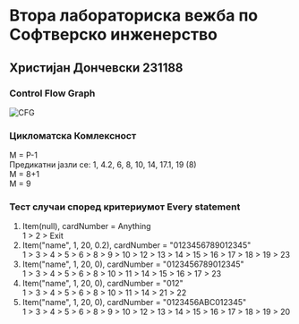# Втора лабораториска вежба по Софтверско инженерство
## Христијан Дончевски 231188

### Control Flow Graph
![CFG](https://i.imgur.com/vjHhJYd.png)

### Цикломатска Комлексност
M = P-1 <br>
Предикатни јазли се: 1, 4.2, 6, 8, 10, 14, 17.1, 19 (8) <br>
M = 8+1 <br>
M = 9 <br>

### Тест случаи според критериумот Every statement

1. Item(null), cardNumber = Anything <br>
1 > 2 > Exit <br>
2. Item("name", 1, 20, 0.2), cardNumber = "0123456789012345" <br> 
1 > 3 > 4 > 5 > 6 > 8 > 9 > 10 > 12 > 13 > 14 > 15 > 16 > 17 > 18 > 19 > 23 <br>
3. Item("name", 1, 20, 0), cardNumber = "0123456789012345" <br>
1 > 3 > 4 > 5 > 6 > 8 > 10 > 11 > 14 > 15 > 16 > 17 > 23 <br>
4. Item("name", 1, 20, 0), cardNumber = "012" <br>
1 > 3 > 4 > 5 > 6 > 8 > 10 > 11 > 14 > 21 > 22 <br>
5. Item("name", 1, 20, 0), cardNumber = "0123456ABC012345" <br>
1 > 3 > 4 > 5 > 6 > 8 > 9 > 10 > 12 > 13 > 14 > 15 > 16 > 17 > 18 > 19 > 20 <br>
